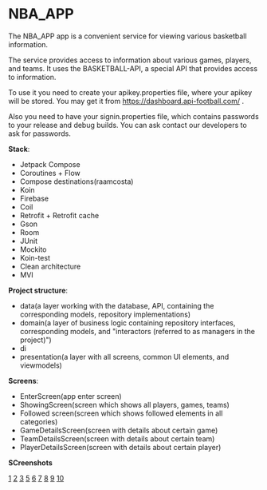 # NBA_APP

The NBA_APP app is a convenient service for viewing various basketball information.

The service provides access to information about various games, players, and teams. 
It uses the BASKETBALL-API, a special API that provides access to information.

To use it you need to create your apikey.properties file, where your apikey will be stored.
You may get it from https://dashboard.api-football.com/ .

Also you need to have your signin.properties file,  which contains passwords to your release and debug builds.
You can ask contact our developers to ask for passwords.

**Stack**:
- Jetpack Compose
- Coroutines + Flow
- Compose destinations(raamcosta)
- Koin
- Firebase
- Coil
- Retrofit + Retrofit cache
- Gson
- Room
- JUnit
- Mockito
- Koin-test
- Clean architecture
- MVI

**Project structure**:
- data(a layer working with the database, API, containing the corresponding models, repository implementations)
- domain(a layer of business logic containing repository interfaces, corresponding models, and "interactors (referred to as managers in the project)")
- di
- presentation(a layer with all screens, common UI elements, and viewmodels)

**Screens**:
- EnterScreen(app enter screen)
- ShowingScreen(screen which shows all players, games, teams)
- Followed screen(screen which shows followed elements in all categories)
- GameDetailsScreen(screen with details about certain game)
- TeamDetailsScreen(screen with details about certain team)
- PlayerDetailsScreen(screen with details about certain player)

**SCreenshots**

[1](https://github.com/AlenniBoris/NBA_APP/blob/main/screenshots/Screenshot%202025-06-15%20000235.jpg)
[2](https://github.com/AlenniBoris/NBA_APP/blob/main/screenshots/Screenshot%202025-06-15%20000235.jpg)
[3](https://github.com/AlenniBoris/NBA_APP/blob/main/screenshots/Screenshot%202025-06-15%20000328.jpg)
[5](https://github.com/AlenniBoris/NBA_APP/blob/main/screenshots/Screenshot%202025-06-15%20000340.jpg)
[6](https://github.com/AlenniBoris/NBA_APP/blob/main/screenshots/Screenshot%202025-06-15%20000357.jpg)
[7](https://github.com/AlenniBoris/NBA_APP/blob/main/screenshots/Screenshot%202025-06-15%20000415.jpg)
[8](https://github.com/AlenniBoris/NBA_APP/blob/main/screenshots/Screenshot%202025-06-15%20000529.jpg)
[9](https://github.com/AlenniBoris/NBA_APP/blob/main/screenshots/login%20screen.jpg)
[10](https://github.com/AlenniBoris/NBA_APP/blob/main/screenshots/main%20%20screen%20games.jpg)
